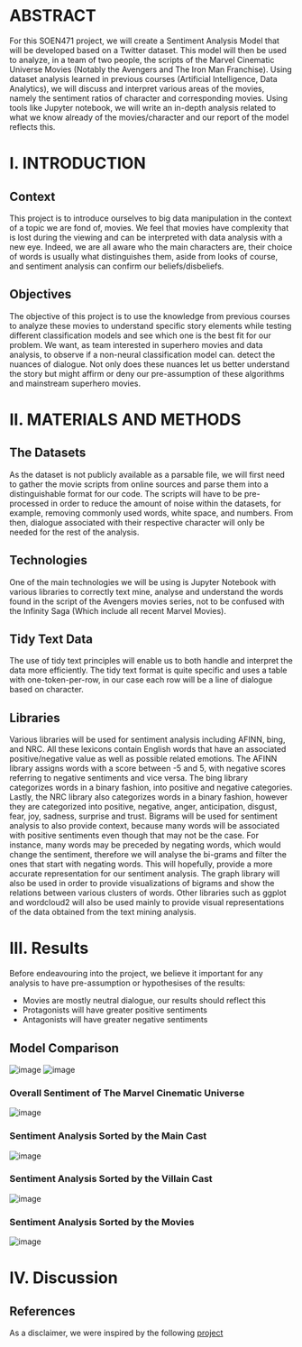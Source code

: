 
# ABSTRACT

For this SOEN471 project, we will create a Sentiment Analysis Model that will be developed based on a Twitter dataset. This model will then be used to analyze, in a team of two people, the scripts of the Marvel Cinematic Universe Movies (Notably the Avengers and The Iron Man Franchise). Using dataset analysis learned in previous courses (Artificial Intelligence, Data Analytics), we will discuss and interpret various areas of the movies, namely the sentiment ratios of character and corresponding movies. Using tools like Jupyter notebook, we will write an in-depth analysis related to what we know already of the movies/character and our report of the model reflects this. 


# I. INTRODUCTION 

## Context
This project is to introduce ourselves to big data manipulation in the context of a topic we are fond of, movies. We feel that movies have complexity that is lost during the viewing and can be interpreted with data analysis with a new eye. Indeed, we are all aware who the main characters are, their choice of words is usually what distinguishes them, aside from looks of course, and sentiment analysis can confirm our beliefs/disbeliefs. 

## Objectives
The objective of this project is to use the knowledge from previous courses to analyze these movies to understand specific story elements while testing different classification models and see which one is the best fit for our problem. We want, as team interested in superhero movies and data analysis, to observe if a non-neural classification model can. 
detect the nuances of dialogue.
Not only does these nuances let us better understand the story but might affirm or deny our pre-assumption of these algorithms and mainstream superhero movies.

# II. MATERIALS AND METHODS

## The Datasets

As the dataset is not publicly available as a parsable file, we will first need to gather the movie scripts from online sources and parse them into a distinguishable format for our code. The scripts will have to be pre-processed in order to reduce the amount of noise within the datasets, for example, removing commonly used words, white space, and numbers. From then, dialogue associated with their respective character will only be needed for the rest of the analysis.

## Technologies
One of the main technologies we will be using is Jupyter Notebook with various libraries to correctly text mine, analyse and understand the words found in the script of the Avengers movies series, not to be confused with the Infinity Saga (Which include all recent Marvel Movies). 

## Tidy Text Data
The use of tidy text principles will enable us to both handle and interpret the data more efficiently. The tidy text format is quite specific and uses a table with one-token-per-row, in our case each row will be a line of dialogue based on character.

## Libraries
Various libraries will be used for sentiment analysis including AFINN, bing, and NRC. All these lexicons contain English words that have an associated positive/negative value as well as possible related emotions.
The AFINN library assigns words with a score between -5 and 5, with negative scores referring to negative sentiments and vice versa. The bing library categorizes words in a binary fashion, into positive and negative categories. Lastly, the NRC library also categorizes words in a binary fashion, however they are categorized into positive, negative, anger, anticipation, disgust, fear, joy, sadness, surprise and trust.
Bigrams will be used for sentiment analysis to also provide context, because many words will be associated with positive sentiments even though that may not be the case. For instance, many words may be preceded by negating words, which would change the sentiment, therefore we will analyse the bi-grams and filter the ones that start with negating words. This will hopefully, provide a more accurate representation for our sentiment analysis.
The graph library will also be used in order to provide visualizations of bigrams and show the relations between various clusters of words. Other libraries such as ggplot and wordcloud2 will also be used mainly to provide visual representations of the data obtained from the text mining analysis. 

# III. Results

Before endeavouring into the project, we believe it important for any analysis to have pre-assumption or hypothesises of the results:


- Movies are mostly neutral dialogue, our results should reflect this
- Protagonists will have greater positive sentiments
- Antagonists will have greater negative sentiments

## Model Comparison 

![image](https://imgur.com/xBd44ax)
![image](https://imgur.com/YF5W1xm)

### Overall Sentiment of The Marvel Cinematic Universe

![image](https://imgur.com/TVxyrC8)

### Sentiment Analysis Sorted by the Main Cast

![image](https://imgur.com/NSsFpkV)

### Sentiment Analysis Sorted by the Villain Cast

![image](https://imgur.com/UDCojvj)

### Sentiment Analysis Sorted by the Movies

![image](https://imgur.com/yorzSRV)

# IV. Discussion

## References

As a disclaimer, we were inspired by the following [project](https://www.kaggle.com/xvivancos/analyzing-star-wars-movie-scripts/report)
